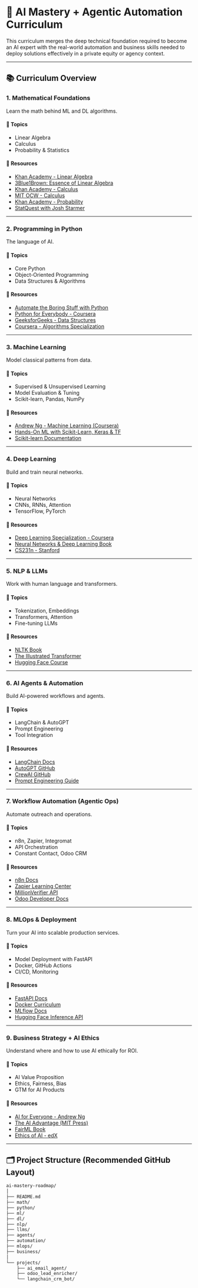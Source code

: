 # 🧠 AI Mastery + Agentic Automation Curriculum

This curriculum merges the deep technical foundation required to become an AI expert with the real-world automation and business skills needed to deploy solutions effectively in a private equity or agency context.

---

## 📚 Curriculum Overview

### 1. Mathematical Foundations
Learn the math behind ML and DL algorithms.

#### 📘 Topics
- Linear Algebra
- Calculus
- Probability & Statistics

#### 📌 Resources
- [Khan Academy - Linear Algebra](https://www.khanacademy.org/math/linear-algebra)
- [3Blue1Brown: Essence of Linear Algebra](https://www.youtube.com/playlist?list=PLZHQObOWTQDMsr9K-rj53DwVRMYO3t5Yr)
- [Khan Academy - Calculus](https://www.khanacademy.org/math/calculus-1)
- [MIT OCW - Calculus](https://ocw.mit.edu/courses/18-01-single-variable-calculus-fall-2006/)
- [Khan Academy - Probability](https://www.khanacademy.org/math/statistics-probability)
- [StatQuest with Josh Starmer](https://www.youtube.com/user/joshstarmer)

---

### 2. Programming in Python
The language of AI.

#### 📘 Topics
- Core Python
- Object-Oriented Programming
- Data Structures & Algorithms

#### 📌 Resources
- [Automate the Boring Stuff with Python](https://automatetheboringstuff.com/)
- [Python for Everybody - Coursera](https://www.coursera.org/specializations/python)
- [GeeksforGeeks - Data Structures](https://www.geeksforgeeks.org/data-structures/)
- [Coursera - Algorithms Specialization](https://www.coursera.org/specializations/algorithms)

---

### 3. Machine Learning
Model classical patterns from data.

#### 📘 Topics
- Supervised & Unsupervised Learning
- Model Evaluation & Tuning
- Scikit-learn, Pandas, NumPy

#### 📌 Resources
- [Andrew Ng - Machine Learning (Coursera)](https://www.coursera.org/learn/machine-learning)
- [Hands-On ML with Scikit-Learn, Keras & TF](https://www.oreilly.com/library/view/hands-on-machine-learning/9781492032632/)
- [Scikit-learn Documentation](https://scikit-learn.org/stable/)

---

### 4. Deep Learning
Build and train neural networks.

#### 📘 Topics
- Neural Networks
- CNNs, RNNs, Attention
- TensorFlow, PyTorch

#### 📌 Resources
- [Deep Learning Specialization - Coursera](https://www.coursera.org/specializations/deep-learning)
- [Neural Networks & Deep Learning Book](http://neuralnetworksanddeeplearning.com/)
- [CS231n - Stanford](http://cs231n.stanford.edu/)

---

### 5. NLP & LLMs
Work with human language and transformers.

#### 📘 Topics
- Tokenization, Embeddings
- Transformers, Attention
- Fine-tuning LLMs

#### 📌 Resources
- [NLTK Book](https://www.nltk.org/book/)
- [The Illustrated Transformer](https://jalammar.github.io/illustrated-transformer/)
- [Hugging Face Course](https://huggingface.co/course/chapter1)

---

### 6. AI Agents & Automation
Build AI-powered workflows and agents.

#### 📘 Topics
- LangChain & AutoGPT
- Prompt Engineering
- Tool Integration

#### 📌 Resources
- [LangChain Docs](https://docs.langchain.com/)
- [AutoGPT GitHub](https://github.com/Torantulino/Auto-GPT)
- [CrewAI GitHub](https://github.com/joaomdmoura/crewai)
- [Prompt Engineering Guide](https://github.com/dair-ai/Prompt-Engineering-Guide)

---

### 7. Workflow Automation (Agentic Ops)
Automate outreach and operations.

#### 📘 Topics
- n8n, Zapier, Integromat
- API Orchestration
- Constant Contact, Odoo CRM

#### 📌 Resources
- [n8n Docs](https://docs.n8n.io/)
- [Zapier Learning Center](https://zapier.com/learn/)
- [MillionVerifier API](https://www.millionverifier.com/email-api/)
- [Odoo Developer Docs](https://www.odoo.com/documentation/16.0/developer.html)

---

### 8. MLOps & Deployment
Turn your AI into scalable production services.

#### 📘 Topics
- Model Deployment with FastAPI
- Docker, GitHub Actions
- CI/CD, Monitoring

#### 📌 Resources
- [FastAPI Docs](https://fastapi.tiangolo.com/)
- [Docker Curriculum](https://docker-curriculum.com/)
- [MLflow Docs](https://mlflow.org/)
- [Hugging Face Inference API](https://huggingface.co/inference-api)

---

### 9. Business Strategy + AI Ethics
Understand where and how to use AI ethically for ROI.

#### 📘 Topics
- AI Value Proposition
- Ethics, Fairness, Bias
- GTM for AI Products

#### 📌 Resources
- [AI for Everyone - Andrew Ng](https://www.coursera.org/learn/ai-for-everyone)
- [The AI Advantage (MIT Press)](https://mitpress.mit.edu/9780262538008/the-ai-advantage/)
- [FairML Book](https://fairmlbook.org/)
- [Ethics of AI - edX](https://www.edx.org/course/ethics-of-ai-and-big-data)

---

## 🗂 Project Structure (Recommended GitHub Layout)

```bash
ai-mastery-roadmap/
│
├── README.md
├── math/
├── python/
├── ml/
├── dl/
├── nlp/
├── llms/
├── agents/
├── automation/
├── mlops/
├── business/
│
└── projects/
    ├── ai_email_agent/
    ├── odoo_lead_enricher/
    └── langchain_crm_bot/
